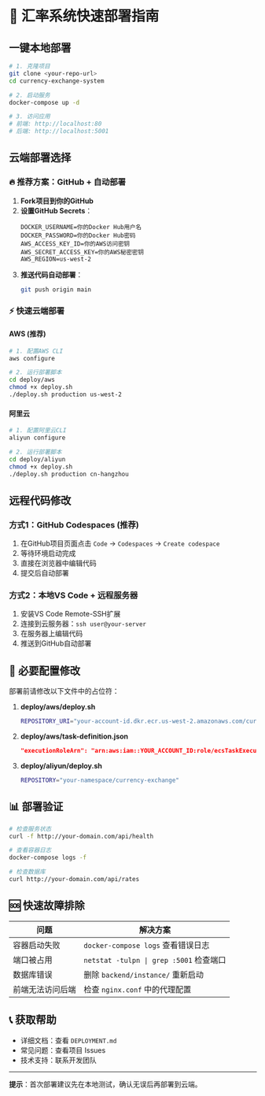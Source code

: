 # 🚀 汇率系统快速部署指南

## 一键本地部署

```bash
# 1. 克隆项目
git clone <your-repo-url>
cd currency-exchange-system

# 2. 启动服务
docker-compose up -d

# 3. 访问应用
# 前端: http://localhost:80
# 后端: http://localhost:5001
```

## 云端部署选择

### 🔥 推荐方案：GitHub + 自动部署

1. **Fork项目到你的GitHub**
2. **设置GitHub Secrets**：
   ```
   DOCKER_USERNAME=你的Docker Hub用户名
   DOCKER_PASSWORD=你的Docker Hub密码
   AWS_ACCESS_KEY_ID=你的AWS访问密钥
   AWS_SECRET_ACCESS_KEY=你的AWS秘密密钥
   AWS_REGION=us-west-2
   ```
3. **推送代码自动部署**：
   ```bash
   git push origin main
   ```

### ⚡ 快速云端部署

#### AWS (推荐)
```bash
# 1. 配置AWS CLI
aws configure

# 2. 运行部署脚本
cd deploy/aws
chmod +x deploy.sh
./deploy.sh production us-west-2
```

#### 阿里云
```bash
# 1. 配置阿里云CLI
aliyun configure

# 2. 运行部署脚本
cd deploy/aliyun
chmod +x deploy.sh
./deploy.sh production cn-hangzhou
```

## 远程代码修改

### 方式1：GitHub Codespaces (推荐)
1. 在GitHub项目页面点击 `Code` → `Codespaces` → `Create codespace`
2. 等待环境启动完成
3. 直接在浏览器中编辑代码
4. 提交后自动部署

### 方式2：本地VS Code + 远程服务器
1. 安装VS Code Remote-SSH扩展
2. 连接到云服务器：`ssh user@your-server`
3. 在服务器上编辑代码
4. 推送到GitHub自动部署

## 🔧 必要配置修改

部署前请修改以下文件中的占位符：

1. **deploy/aws/deploy.sh**
   ```bash
   REPOSITORY_URI="your-account-id.dkr.ecr.us-west-2.amazonaws.com/currency-exchange"
   ```

2. **deploy/aws/task-definition.json**
   ```json
   "executionRoleArn": "arn:aws:iam::YOUR_ACCOUNT_ID:role/ecsTaskExecutionRole"
   ```

3. **deploy/aliyun/deploy.sh**
   ```bash
   REPOSITORY="your-namespace/currency-exchange"
   ```

## 📊 部署验证

```bash
# 检查服务状态
curl -f http://your-domain.com/api/health

# 查看容器日志
docker-compose logs -f

# 检查数据库
curl http://your-domain.com/api/rates
```

## 🆘 快速故障排除

| 问题 | 解决方案 |
|------|----------|
| 容器启动失败 | `docker-compose logs` 查看错误日志 |
| 端口被占用 | `netstat -tulpn \| grep :5001` 检查端口 |
| 数据库错误 | 删除 `backend/instance/` 重新启动 |
| 前端无法访问后端 | 检查 `nginx.conf` 中的代理配置 |

## 📞 获取帮助

- 详细文档：查看 `DEPLOYMENT.md`
- 常见问题：查看项目 Issues
- 技术支持：联系开发团队

---

**提示**：首次部署建议先在本地测试，确认无误后再部署到云端。